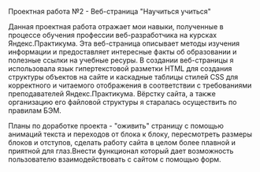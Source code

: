 Проектная работа №2 - Веб-страница "Научиться учиться"

Данная проектная работа отражает мои навыки, полученные в процессе обучения профессии веб-разработчика на курсках Яндекс.Практикума. Эта веб-страница описывает методы изучения информации и предоставляет интересные факты об образовании и полезные ссылки на учебные ресуры. В создании веб-страницы я использовала язык гипертекстовой разметки HTML для создания структуры объектов на сайте и каскадные таблицы стилей CSS для корректного и читаемого отображения в соответствии с требованиями преподавателей Яндекс.Практикума. Вёрстку сайта, а также организацию его файловой структуры я старалась осуществить по правилам БЭМ.

Планы по доработке проекта - "оживить" cтраницу с помощью анимаций текста и переходов от блока к блоку, пересмотреть размеры блоков и отступов, сделать работу сайта в целом более плавной и приятной для глаз.Внести функционал  который дает возможность пользователю  взаимодействовать с сайтом с помощью форм.